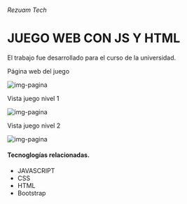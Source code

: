 ###### Rezuam Tech
# JUEGO WEB CON JS Y HTML

El trabajo fue desarrollado para el curso de la universidad.

Página web del juego

![img-pagina]()

Vista juego nivel 1

![img-pagina]()

Vista juego nivel 2

![img-pagina]()

#### Tecnoglogías relacionadas.
- JAVASCRIPT
- CSS
- HTML
- Bootstrap
